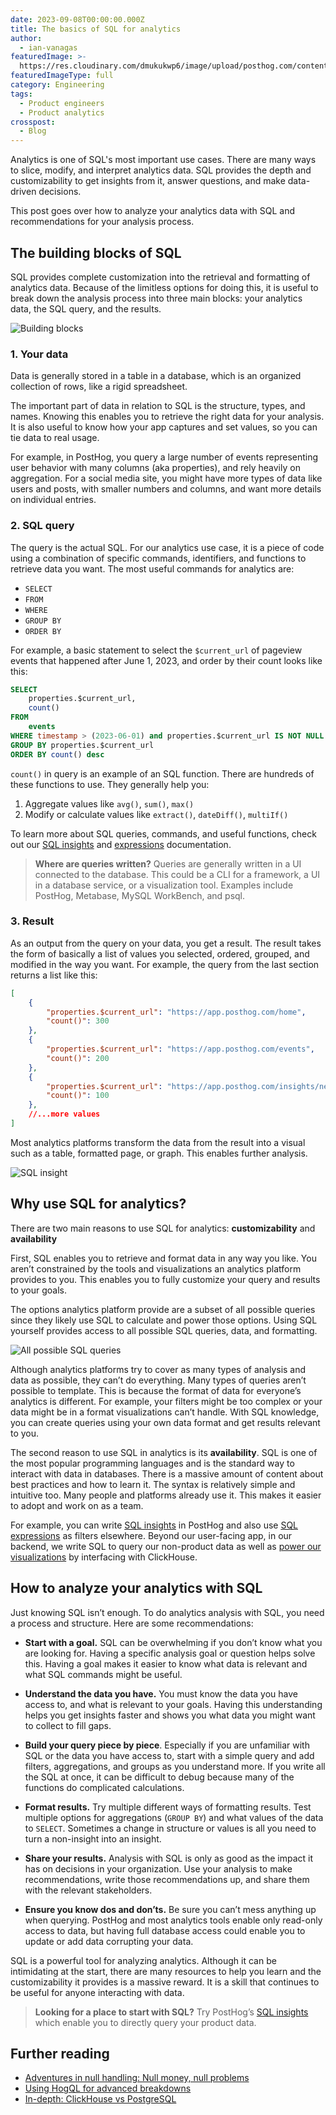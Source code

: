 ```yaml
---
date: 2023-09-08T00:00:00.000Z
title: The basics of SQL for analytics
author:
  - ian-vanagas
featuredImage: >-
  https://res.cloudinary.com/dmukukwp6/image/upload/posthog.com/contents/images/blog/hog_ql.png
featuredImageType: full
category: Engineering
tags:
  - Product engineers
  - Product analytics
crosspost:
  - Blog
---
```


Analytics is one of SQL's most important use cases. There are many ways to slice, modify, and interpret analytics data. SQL provides the depth and customizability to get insights from it, answer questions, and make data-driven decisions.

This post goes over how to analyze your analytics data with SQL and recommendations for your analysis process.

## The building blocks of SQL

SQL provides complete customization into the retrieval and formatting of analytics data. Because of the limitless options for doing this, it is useful to break down the analysis process into three main blocks: your analytics data, the SQL query, and the results.

![Building blocks](https://res.cloudinary.com/dmukukwp6/image/upload/v1710055416/posthog.com/contents/images/blog/sql-for-analytics/blocks.png)

### 1. Your data

Data is generally stored in a table in a database, which is an organized collection of rows, like a rigid spreadsheet.

The important part of data in relation to SQL is the structure, types, and names. Knowing this enables you to retrieve the right data for your analysis. It is also useful to know how your app captures and set values, so you can tie data to real usage.

For example, in PostHog, you query a large number of events representing user behavior with many columns (aka properties), and rely heavily on aggregation. For a social media site, you might have more types of data like users and posts, with smaller numbers and columns, and want more details on individual entries.

### 2. SQL query

The query is the actual SQL. For our analytics use case, it is a piece of code using a combination of specific commands, identifiers, and functions to retrieve data you want. The most useful commands for analytics are:

- `SELECT`
- `FROM`
- `WHERE`
- `GROUP BY`
- `ORDER BY`

For example, a basic statement to select the `$current_url` of pageview events that happened after June 1, 2023, and order by their count looks like this:

```sql
SELECT
	properties.$current_url,
	count()
FROM
	events
WHERE timestamp > (2023-06-01) and properties.$current_url IS NOT NULL
GROUP BY properties.$current_url
ORDER BY count() desc
```

`count()` in query is an example of an SQL function. There are hundreds of these functions to use. They generally help you:

1. Aggregate values like `avg()`, `sum()`, `max()`
2. Modify or calculate values like `extract()`, `dateDiff()`, `multiIf()`

To learn more about SQL queries, commands, and useful functions, check out our [SQL insights](/docs/product-analytics/sql) and [expressions](/docs/hogql/expressions) documentation.

> **Where are queries written?** Queries are generally written in a UI connected to the database. This could be a CLI for a framework, a UI in a database service, or a visualization tool. Examples include PostHog, Metabase, MySQL WorkBench, and psql.

### 3. Result

As an output from the query on your data, you get a result. The result takes the form of basically a list of values you selected, ordered, grouped, and modified in the way you want. For example, the query from the last section returns a list like this:

```json
[
	{
		"properties.$current_url": "https://app.posthog.com/home",
		"count()": 300
	},
	{
		"properties.$current_url": "https://app.posthog.com/events",
		"count()": 200
	},
	{
		"properties.$current_url": "https://app.posthog.com/insights/new",
		"count()": 100
	},
	//...more values
]
```

Most analytics platforms transform the data from the result into a visual such as a table, formatted page, or graph. This enables further analysis.

![SQL insight](https://res.cloudinary.com/dmukukwp6/image/upload/v1710055416/posthog.com/contents/images/blog/sql-for-analytics/sql.png)

## Why use SQL for analytics?

There are two main reasons to use SQL for analytics: **customizability** and **availability**

First, SQL enables you to retrieve and format data in any way you like. You aren’t constrained by the tools and visualizations an analytics platform provides to you. This enables you to fully customize your query and results to your goals.

The options analytics platform provide are a subset of all possible queries since they likely use SQL to calculate and power those options. Using SQL yourself provides access to all possible SQL queries, data, and formatting. 

![All possible SQL queries](https://res.cloudinary.com/dmukukwp6/image/upload/v1710055416/posthog.com/contents/images/blog/sql-for-analytics/possible.png)

Although analytics platforms try to cover as many types of analysis and data as possible, they can’t do everything. Many types of queries aren’t possible to template. This is because the format of data for everyone’s analytics is different. For example, your filters might be too complex or your data might be in a format visualizations can’t handle. With SQL knowledge, you can create queries using your own data format and get results relevant to you.

The second reason to use SQL in analytics is its **availability**. SQL is one of the most popular programming languages and is the standard way to interact with data in databases. There is a massive amount of content about best practices and how to learn it. The syntax is relatively simple and intuitive too. Many people and platforms already use it. This makes it easier to adopt and work on as a team.

For example, you can write [SQL insights](/docs/product-analytics/sql) in PostHog and also use [SQL expressions](/docs/hogql/expressions) as filters elsewhere. Beyond our user-facing app, in our backend, we write SQL to query our non-product data as well as [power our visualizations](/docs/how-posthog-works/queries) by interfacing with ClickHouse.

## How to analyze your analytics with SQL

Just knowing SQL isn’t enough. To do analytics analysis with SQL, you need a process and structure. Here are some recommendations:

- **Start with a goal.** SQL can be overwhelming if you don’t know what you are looking for. Having a specific analysis goal or question helps solve this. Having a goal makes it easier to know what data is relevant and what SQL commands might be useful.

- **Understand the data you have.** You must know the data you have access to, and what is relevant to your goals. Having this understanding helps you get insights faster and shows you what data you might want to collect to fill gaps.

- **Build your query piece by piece**. Especially if you are unfamiliar with SQL or the data you have access to, start with a simple query and add filters, aggregations, and groups as you understand more. If you write all the SQL at once, it can be difficult to debug because many of the functions do complicated calculations.

- **Format results.** Try multiple different ways of formatting results. Test multiple options for aggregations (`GROUP BY`) and what values of the data to `SELECT`. Sometimes a change in structure or values is all you need to turn a non-insight into an insight.

- **Share your results.** Analysis with SQL is only as good as the impact it has on decisions in your organization. Use your analysis to make recommendations, write those recommendations up, and share them with the relevant stakeholders.

- **Ensure you know dos and don’ts.** Be sure you can’t mess anything up when querying. PostHog and most analytics tools enable only read-only access to data, but having full database access could enable you to update or add data corrupting your data.

SQL is a powerful tool for analyzing analytics. Although it can be intimidating at the start, there are many resources to help you learn and the customizability it provides is a massive reward. It is a skill that continues to be useful for anyone interacting with data.

> **Looking for a place to start with SQL?** Try PostHog’s [SQL insights](/docs/product-analytics/sql) which enable you to directly query your product data.

## Further reading

- [Adventures in null handling: Null money, null problems](/blog/null-handling-hogql)
- [Using HogQL for advanced breakdowns](/tutorials/hogql-breakdowns)
- [In-depth: ClickHouse vs PostgreSQL](/blog/clickhouse-vs-postgres)
